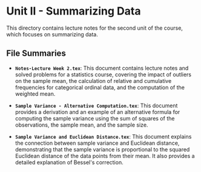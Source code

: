 # Unit II - Summarizing Data

This directory contains lecture notes for the second unit of the course, which
focuses on summarizing data.

## File Summaries

- **`Notes-Lecture Week 2.tex`**: This document contains lecture notes and
  solved problems for a statistics course, covering the impact of outliers on
  the sample mean, the calculation of relative and cumulative frequencies for
  categorical ordinal data, and the computation of the weighted mean.

- **`Sample Variance - Alternative Computation.tex`**: This document provides a
  derivation and an example of an alternative formula for computing the sample
  variance using the sum of squares of the observations, the sample mean, and
  the sample size.

- **`Sample Variance and Euclidean Distance.tex`**: This document explains the
  connection between sample variance and Euclidean distance, demonstrating that
  the sample variance is proportional to the squared Euclidean distance of the
  data points from their mean. It also provides a detailed explanation of
  Bessel's correction.